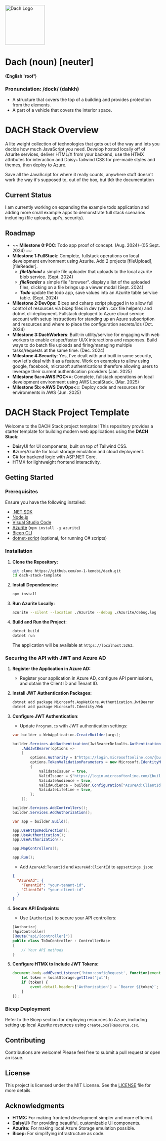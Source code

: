 <img src="https://github.com/user-attachments/assets/f63c4554-f000-47ff-a78f-8dcf2a236ad8" alt="Dach Logo" width="128" height="128">

# Dach (noun) [neuter]
#### (English 'roof')
### Pronunciation: /dock/ (dahkh)

- A structure that covers the top of a building and provides protection from the elements.
- A part of a vehicle that covers the interior space.

# DACH Stack Overview
A lite weight collection of technologies that gets out of the way and lets you decide how much JavaScript you need. Develop hosted locally off of Azurite services, deliver HTML/X from your backend, use the HTMX attributes for interaction and Daisy+Tailwind CSS for pre-made styles and themes, then deploy to Azure. 

Save all the JavaScript for where it really counts, anywhere stuff doesn't work the way it's supposed to, out of the box, but tldr the documentation

## Current Status
I am currently working on expanding the example todo application and adding more small example apps to demonstrate full stack scenarios including (file uploads, api's, security).

## Roadmap
- ~~ **Milestone 0:POC**: Todo app proof of concept.  (Aug. 2024)-(05 Sept. 2024) ~~
- **Milestone 1:FullStack**: Complete, fullstack operations on local development environment using Azurite. Add 2 projects [fileUpload], [fileReader].
   - ***fileUpload*** a simple file uploader that uploads to the local azurite blob service.  (Sept. 2024)
   - ***fileReader*** a simple file "browser". display a list of the uploaded files, clicking on a file brings up a viewer modal (Sept. 2024)
   - ***Todo*** update the todo app, save values into an Azurite table service table. (Sept. 2024)
- **Milestone 2:DevOps**: Bicep and csharp script plugged in to allow full control of resources via bicep files in dev (with .csx file helpers) and dotnet cli deployment. Fullstack deployed to Azure cloud service account with setup instructions for standing up an Azure subscription and resources and where to place the configuration secrets/ids (Oct. 2024)
- **Milestone 3:DachWorkers**: Built-in utility/service for engaging with web workers to enable crisper/faster UI/X interactions and responses. Build ways to do batch file uploads and firing/managing multiple tasks/requests at the same time. (Dec. 2024)
- **Milestone 4:Security**: Yes, I've dealt with and built in some security, now let's deal with it as a feature. Work on examples to allow using google, facebook, microsoft authentications therefore allowing users to leverage their current authentication providers (Jan. 2025)
- **Milestone 5a:=>AWS POC<=**: Complete, fullstack operations on local development environment using AWS LocalStack. (Mar. 2025)
- **Milestone 5b:=>AWS DevOps<=**: Deploy code and resources for environments in AWS (Jun. 2025)

# DACH Stack Project Template

Welcome to the DACH Stack project template! This repository provides a starter template for building modern web applications using the **DACH Stack**:

- **D**aisyUI for UI components, built on top of Tailwind CSS.
- **A**zure/Azurite for local storage emulation and cloud deployment.
- **C**# for backend logic with ASP.NET Core.
- **H**TMX for lightweight frontend interactivity.

## Getting Started

### Prerequisites

Ensure you have the following installed:

- [.NET SDK](https://dotnet.microsoft.com/download)
- [Node.js](https://nodejs.org/)
- [Visual Studio Code](https://code.visualstudio.com/)
- [Azurite](https://docs.microsoft.com/en-us/azure/storage/common/storage-use-azurite) (`npm install -g azurite`)
- [Bicep CLI](https://docs.microsoft.com/en-us/azure/azure-resource-manager/bicep/install)
- [dotnet-script](https://github.com/filipw/dotnet-script) (optional, for running C# scripts)

### Installation

1. **Clone the Repository:**

   ```bash
   git clone https://github.com/ov-1-kenobi/dach.git
   cd dach-stack-template
   ```

2. **Install Dependencies:**

   ```bash
   npm install
   ```

3. **Run Azurite Locally:**

   ```bash
   azurite --silent --location ./Azurite --debug ./Azurite/debug.log
   ```

4. **Build and Run the Project:**

   ```bash
   dotnet build
   dotnet run
   ```

   The application will be available at `https://localhost:5263`.

### Securing the API with JWT and Azure AD

1. **Register the Application in Azure AD:**
   - Register your application in Azure AD, configure API permissions, and obtain the Client ID and Tenant ID.

2. **Install JWT Authentication Packages:**

   ```bash
   dotnet add package Microsoft.AspNetCore.Authentication.JwtBearer
   dotnet add package Microsoft.Identity.Web
   ```

3. **Configure JWT Authentication:**
   - Update `Program.cs` with JWT authentication settings:

   ```csharp
   var builder = WebApplication.CreateBuilder(args);

   builder.Services.AddAuthentication(JwtBearerDefaults.AuthenticationScheme)
       .AddJwtBearer(options =>
       {
           options.Authority = $"https://login.microsoftonline.com/{builder.Configuration["AzureAd:TenantId"]}/v2.0";
           options.TokenValidationParameters = new Microsoft.IdentityModel.Tokens.TokenValidationParameters
           {
               ValidateIssuer = true,
               ValidIssuer = $"https://login.microsoftonline.com/{builder.Configuration["AzureAd:TenantId"]}/v2.0",
               ValidateAudience = true,
               ValidAudience = builder.Configuration["AzureAd:ClientId"],
               ValidateLifetime = true,
           };
       });

   builder.Services.AddControllers();
   builder.Services.AddAuthorization();

   var app = builder.Build();

   app.UseHttpsRedirection();
   app.UseAuthentication();
   app.UseAuthorization();

   app.MapControllers();

   app.Run();
   ```

   - Add `AzureAd:TenantId` and `AzureAd:ClientId` to `appsettings.json`:

   ```json
   {
     "AzureAd": {
       "TenantId": "your-tenant-id",
       "ClientId": "your-client-id"
     }
   }
   ```

4. **Secure API Endpoints:**
   - Use `[Authorize]` to secure your API controllers:

   ```csharp
   [Authorize]
   [ApiController]
   [Route("api/[controller]")]
   public class ToDoController : ControllerBase
   {
       // Your API methods
   }
   ```

5. **Configure HTMX to Include JWT Tokens:**

   ```javascript
   document.body.addEventListener('htmx:configRequest', function(event) {
       let token = localStorage.getItem('jwt');
       if (token) {
           event.detail.headers['Authorization'] = `Bearer ${token}`;
       }
   });
   ```

### Bicep Deployment

Refer to the Bicep section for deploying resources to Azure, including setting up local Azurite resources using `createLocalResource.csx`.

## Contributing

Contributions are welcome! Please feel free to submit a pull request or open an issue.

## License

This project is licensed under the MIT License. See the [LICENSE](LICENSE) file for more details.

## Acknowledgments

- **HTMX:** For making frontend development simpler and more efficient.
- **DaisyUI:** For providing beautiful, customizable UI components.
- **Azurite:** For making local Azure Storage emulation possible.
- **Bicep:** For simplifying infrastructure as code.
